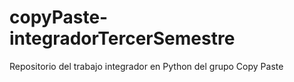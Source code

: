 # copyPaste-integradorTercerSemestre
Repositorio del trabajo integrador en Python del grupo Copy Paste 

